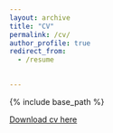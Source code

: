 ```yaml
---
layout: archive
title: "CV"
permalink: /cv/
author_profile: true
redirect_from:
  - /resume
  

---
```


{% include base_path %}


[Download cv here](https://yanqingzho.github.io/files/CV.pdf)







